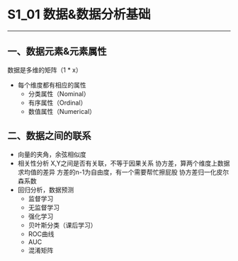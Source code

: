 # S1_01 数据&数据分析基础
---
## 一、数据元素&元素属性

数据是多维的矩阵（1 * x）
* 每个维度都有相应的属性
  * 分类属性（Nominal）
  * 有序属性（Ordinal）
  * 数值属性（Numerical）

## 二、数据之间的联系
* 向量的夹角，余弦相似度
* 相关性分析 X,Y之间是否有关联，不等于因果关系
  协方差，算两个维度上数据求均值的差异
  方差的n-1为自由度，有一个需要帮忙擦屁股
  协方差归一化皮尔森系数
* 回归分析，数据预测
  * 监督学习 
  * 无监督学习
  * 强化学习 
  * 贝叶斯分类（课后学习）
  * ROC曲线
  * AUC
  * 混淆矩阵